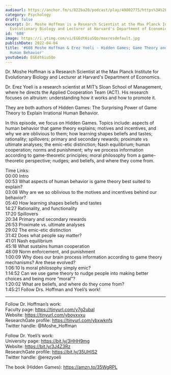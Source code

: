 ```yaml
---
audiourl: https://anchor.fm/s/822ba20/podcast/play/49802775/https%3A%2F%2Fd3ctxlq1ktw2nl.cloudfront.net%2Fstaging%2F2022-2-29%2F82ee39d1-bbfc-2704-2cb7-4c8139440fb9.m4a
category: Psychology
draft: false
excerpt: Dr. Moshe Hoffman is a Research Scientist at the Max Planck Institute for
  Evolutionary Biology and Lecturer at Harvard's Department of Economics.
id: '608'
image: https://i.ytimg.com/vi/EGEdt6iuSQo/maxresdefault.jpg
publishDate: 2022-04-04
title: '#608 Moshe Hoffman & Erez Yoeli - Hidden Games; Game Theory and Irrational
  Human Behavior'
youtubeid: EGEdt6iuSQo
---
```

<div class="timelinks">

Dr. Moshe Hoffman is a Research Scientist at the Max Planck Institute for Evolutionary Biology and Lecturer at Harvard's Department of Economics.

Dr. Erez Yoeli is a research scientist at MIT’s Sloan School of Management, where he directs the Applied Cooperation Team (ACT). His research focuses on altruism: understanding how it works and how to promote it.

They are both authors of Hidden Games: The Surprising Power of Game Theory to Explain Irrational Human Behavior.

In this episode, we focus on Hidden Games. Topics include: aspects of human behavior that game theory explains; motives and incentives, and why we are oblivious to them; how learning shapes beliefs and tastes; rationality; spillovers; primary and secondary rewards; proximate vs ultimate analyses; the emic-etic distinction; Nash equilibrium; human cooperation; norms and punishment; why we process information according to game-theoretic principles; moral philosophy from a game-theoretic perspective; nudges; and beliefs, and where they come from.

Time Links:  
<time>00:00</time> Intro  
<time>00:53</time> What aspects of human behavior is game theory best suited to explain?  
<time>03:08</time> Why are we so oblivious to the motives and incentives behind our behavior?  
<time>05:40</time> How learning shapes beliefs and tastes  
<time>14:27</time> Rationality, and functionality  
<time>17:20</time> Spillovers  
<time>20:34</time> Primary and secondary rewards  
<time>26:53</time> Proximate vs. ultimate analyses  
<time>29:02</time> The emic-etic distinction  
<time>31:42</time> Does what people say matter?  
<time>41:01</time> Nash equilibrium  
<time>45:18</time> What sustains human cooperation  
<time>48:09</time> Norm enforcement, and punishment  
<time>1:00:09</time> Why does our brain process information according to game theory mechanisms? Are these evolved?  
<time>1:06:10</time> Is moral philosophy simply emic?  
<time>1:14:52</time> Can we use game theory to nudge people into making better choices and being more “moral”?  
<time>1:20:02</time> What are beliefs, and where do they come from?  
<time>1:45:21</time> Follow Drs. Hoffman and Yoeli’s work!

---

Follow Dr. Hoffman’s work:  
Faculty page: https://tinyurl.com/y7g2ubal  
Website: https://tinyurl.com/yboyxvxu  
ResearchGate profile: https://tinyurl.com/ybxwknfs  
Twitter handle: @Moshe_Hoffman

Follow Dr. Yoeli’s work:  
University page: https://bit.ly/3HHH9mg  
Website: https://bit.ly/3J4Z3Rz  
ResearchGate profile: https://bit.ly/35UHlS2  
Twitter handle: @erezyoeli

The book (Hidden Games): https://amzn.to/35WgRPL
</div>

